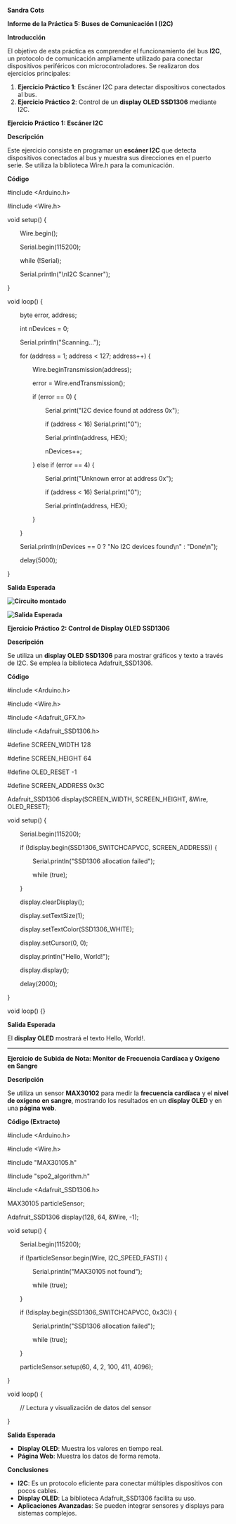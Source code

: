 ﻿**Sandra Cots** 

**Informe de la Práctica 5: Buses de Comunicación I (I2C)**

**Introducción**

El objetivo de esta práctica es comprender el funcionamiento del bus **I2C**, un protocolo de comunicación ampliamente utilizado para conectar dispositivos periféricos con microcontroladores. Se realizaron dos ejercicios principales:

1. **Ejercicio Práctico 1**: Escáner I2C para detectar dispositivos conectados al bus.
1. **Ejercicio Práctico 2**: Control de un **display OLED SSD1306** mediante I2C.

**Ejercicio Práctico 1: Escáner I2C**

**Descripción**

Este ejercicio consiste en programar un **escáner I2C** que detecta dispositivos conectados al bus y muestra sus direcciones en el puerto serie. Se utiliza la biblioteca Wire.h para la comunicación.

**Código**

#include <Arduino.h>

#include <Wire.h>

void setup() {

`    `Wire.begin();

`    `Serial.begin(115200);

`    `while (!Serial);

`    `Serial.println("\nI2C Scanner");

}

void loop() {

`    `byte error, address;

`    `int nDevices = 0;

`    `Serial.println("Scanning...");

`    `for (address = 1; address < 127; address++) {

`        `Wire.beginTransmission(address);

`        `error = Wire.endTransmission();

`        `if (error == 0) {

`            `Serial.print("I2C device found at address 0x");

`            `if (address < 16) Serial.print("0");

`            `Serial.println(address, HEX);

`            `nDevices++;

`        `} else if (error == 4) {

`            `Serial.print("Unknown error at address 0x");

`            `if (address < 16) Serial.print("0");

`            `Serial.println(address, HEX);

`        `}

`    `}

`    `Serial.println(nDevices == 0 ? "No I2C devices found\n" : "Done\n");

`    `delay(5000);

}

**Salida Esperada**

**![Circuito montado](I2C\_1.jpg)**

**![Salida Esperada](I2C.jpg)**




**Ejercicio Práctico 2: Control de Display OLED SSD1306**

**Descripción**

Se utiliza un **display OLED SSD1306** para mostrar gráficos y texto a través de I2C. Se emplea la biblioteca Adafruit\_SSD1306.

**Código**

#include <Arduino.h>

#include <Wire.h>

#include <Adafruit\_GFX.h>

#include <Adafruit\_SSD1306.h>

#define SCREEN\_WIDTH 128

#define SCREEN\_HEIGHT 64

#define OLED\_RESET -1

#define SCREEN\_ADDRESS 0x3C

Adafruit\_SSD1306 display(SCREEN\_WIDTH, SCREEN\_HEIGHT, &Wire, OLED\_RESET);

void setup() {

`    `Serial.begin(115200);

`    `if (!display.begin(SSD1306\_SWITCHCAPVCC, SCREEN\_ADDRESS)) {

`        `Serial.println("SSD1306 allocation failed");

`        `while (true);

`    `}

`    `display.clearDisplay();

`    `display.setTextSize(1);

`    `display.setTextColor(SSD1306\_WHITE);

`    `display.setCursor(0, 0);

`    `display.println("Hello, World!");

`    `display.display();

`    `delay(2000);

}

void loop() {}

**Salida Esperada**

El **display OLED** mostrará el texto Hello, World!.

-----
**Ejercicio de Subida de Nota: Monitor de Frecuencia Cardíaca y Oxígeno en Sangre**

**Descripción**

Se utiliza un sensor **MAX30102** para medir la **frecuencia cardíaca** y el **nivel de oxígeno en sangre**, mostrando los resultados en un **display OLED** y en una **página web**.

**Código (Extracto)**

#include <Arduino.h>

#include <Wire.h>

#include "MAX30105.h"

#include "spo2\_algorithm.h"

#include <Adafruit\_SSD1306.h>

MAX30105 particleSensor;

Adafruit\_SSD1306 display(128, 64, &Wire, -1);

void setup() {

`    `Serial.begin(115200);

`    `if (!particleSensor.begin(Wire, I2C\_SPEED\_FAST)) {

`        `Serial.println("MAX30105 not found");

`        `while (true);

`    `}

`    `if (!display.begin(SSD1306\_SWITCHCAPVCC, 0x3C)) {

`        `Serial.println("SSD1306 allocation failed");

`        `while (true);

`    `}

`    `particleSensor.setup(60, 4, 2, 100, 411, 4096);

}

void loop() {

`    `// Lectura y visualización de datos del sensor

}

**Salida Esperada**

- **Display OLED**: Muestra los valores en tiempo real.
- **Página Web**: Muestra los datos de forma remota.

**Conclusiones**

- **I2C**: Es un protocolo eficiente para conectar múltiples dispositivos con pocos cables.
- **Display OLED**: La biblioteca Adafruit\_SSD1306 facilita su uso.
- **Aplicaciones Avanzadas**: Se pueden integrar sensores y displays para sistemas complejos.


